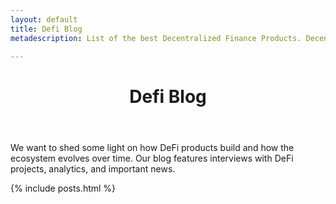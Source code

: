 ```yaml
---
layout: default
title: Defi Blog
metadescription: List of the best Decentralized Finance Products. Decentralized Finance (DeFi) is the movement that leverages decentralized networks to transform old financial products into trustless and transparent protocols that run without intermediaries.

---
```


<header>
<h1 class="align-center">De<span class="text-green">fi</span> <span class="text-orange">Blog</span></h1>
</header>
We want to shed some light on how DeFi products build and how the ecosystem evolves over time. Our blog features interviews with DeFi projects, analytics, and important news.

{% include posts.html %}

